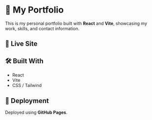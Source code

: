 # 🚀 My Portfolio

This is my personal portfolio built with **React** and **Vite**, showcasing my work, skills, and contact information.

## 🔗 Live Site

<!-- 🌐 [your-username.github.io/your-repo-name](https://your-username.github.io/your-repo-name) -->

## 🛠️ Built With

- React
- Vite
- CSS / Tailwind 

## 🚀 Deployment

Deployed using **GitHub Pages**.